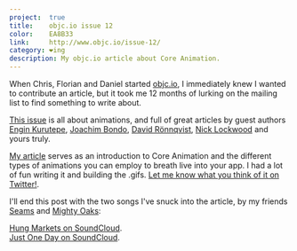 ```yaml
---
project:  true
title:    objc.io issue 12
color:    EA8B33
link:     http://www.objc.io/issue-12/
category: ❤ing
description: My objc.io article about Core Animation.
---
```


When Chris, Florian and Daniel started [objc.io](http://objc.io), I immediately
knew I wanted to contribute an article, but it took me 12 months of lurking on
the mailing list to find something to write about.

[This issue][12] is all about animations, and full of great articles by guest
authors [Engin Kurutepe][engin], [Joachim Bondo][joachim], [David
Rönnqvist][david], [Nick Lockwood][nick] and yours truly.

[My article][animations-explained] serves as an introduction to Core Animation
and the different types of animations you can employ to breath live into your
app. I had a lot of fun writing it and building the .gifs. [Let me know what you
think of it on Twitter!][twitter]. 

I'll end this post with the two songs I've snuck into the article, by my friends
[Seams] and [Mighty Oaks][mighties]:

<div class="embed" data-url="https://soundcloud.com/picturesmusic/seams-hung-markets" data-hide-related="true">
    <a href="https://soundcloud.com/picturesmusic/seams-hung-markets">Hung Markets on SoundCloud</a>.
</div>

<div class="embed" data-url="https://soundcloud.com/mightyoaksmusic/just-one-day" data-hide-related="true">
    <a href="https://soundcloud.com/mightyoaksmusic/just-one-day">Just One Day on SoundCloud</a>.
</div>

[12]: http://www.objc.io/issue-12/
[engin]: https://twitter.com/ekurutepe
[joachim]: https://twitter.com/osteslag
[david]: https://twitter.com/davidronnqvist
[nick]: https://twitter.com/nicklockwood

[animations-explained]: http://www.objc.io/issue-12/animations-explained.html
[twitter]: https://twitter.com/ceterum_censeo

[seams]: https://soundcloud.com/seams
[mighties]: https://soundcloud.com/mightyoaksmusic
